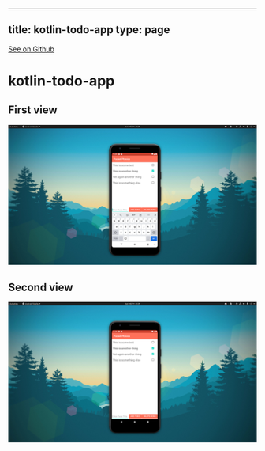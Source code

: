 
---
title: kotlin-todo-app
type: page
---

[See on Github](https://github.com/jakeroggenbuck/kotlin-todo-app/)

# kotlin-todo-app

## First view
![View 1](https://github.com/JakeRoggenbuck/kotlin-todo-app/blob/main/images/view1.png)

## Second view
![View 2](https://github.com/JakeRoggenbuck/kotlin-todo-app/blob/main/images/view2.png)
